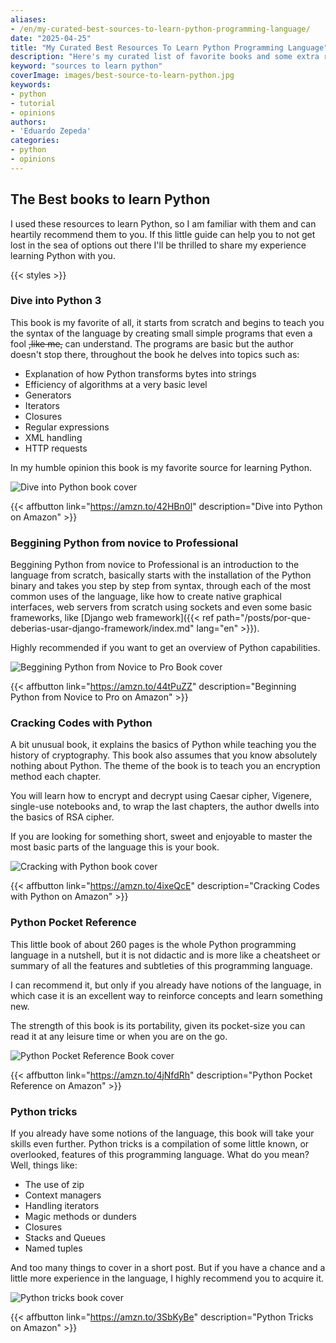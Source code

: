 ```yaml
---
aliases:
- /en/my-curated-best-sources-to-learn-python-programming-language/
date: "2025-04-25"
title: "My Curated Best Resources To Learn Python Programming Language"
description: "Here's my curated list of favorite books and some extra resources you can use to learn the Python programming language, even if you don't have any experience"
keyword: "sources to learn python"
coverImage: images/best-source-to-learn-python.jpg
keywords:
- python
- tutorial
- opinions
authors:
- 'Eduardo Zepeda'
categories:
- python
- opinions
---
```


## The Best books to learn Python

I used these resources to learn Python, so I am familiar with them and can heartily recommend them to you. If this little guide can help you to not get lost in the sea of options out there I'll be thrilled to share my experience learning Python with you.

{{< styles >}}

### Dive into Python 3

This book is my favorite of all, it starts from scratch and begins to teach you the syntax of the language by creating small simple programs that even a fool ~~,like me,~~ can understand. The programs are basic but the author doesn't stop there, throughout the book he delves into topics such as: 

- Explanation of how Python transforms bytes into strings
- Efficiency of algorithms at a very basic level
- Generators
- Iterators
- Closures
- Regular expressions
- XML handling
- HTTP requests

In my humble opinion this book is my favorite source for learning Python.

![Dive into Python book cover](https://res.cloudinary.com/dwrscezd2/image/upload/v1750742360/coffee-bytes/dive-into-python-e-reader-cover_ohoah5.jpg "Dive into Python Book cover")

{{< affbutton link="https://amzn.to/42HBn0l" description="Dive into Python on Amazon" >}}

### Beggining Python from novice to Professional

Beggining Python from novice to Professional is an introduction to the language from scratch, basically starts with the installation of the Python binary and takes you step by step from syntax, through each of the most common uses of the language, like how to create native graphical interfaces, web servers from scratch using sockets and even some basic frameworks, like [Django web framework]({{< ref path="/posts/por-que-deberias-usar-django-framework/index.md" lang="en" >}}).

Highly recommended if you want to get an overview of Python capabilities.

![Beggining Python from Novice to Pro Book cover](https://res.cloudinary.com/dwrscezd2/image/upload/v1750742217/coffee-bytes/Beginning_Python_from_novice_to_pro_tlfayl.jpg "Beggining Python from Novice to Pro Book cover")

{{< affbutton link="https://amzn.to/44tPuZZ" description="Beginning Python from Novice to Pro on Amazon" >}}

### Cracking Codes with Python

A bit unusual book, it explains the basics of Python while teaching you the history of cryptography. This book also assumes that you know absolutely nothing about Python. The theme of the book is to teach you an encryption method each chapter. 

You will learn how to encrypt and decrypt using Caesar cipher, Vigenere, single-use notebooks and, to wrap the last chapters, the author dwells into the basics of RSA cipher. 

If you are looking for something short, sweet and enjoyable to master the most basic parts of the language this is your book.

![Cracking with Python book cover](https://res.cloudinary.com/dwrscezd2/image/upload/v1750742522/coffee-bytes/cracking_codes_with_python_mnovzk.jpg "Cracking with Python book cover")

{{< affbutton link="https://amzn.to/4ixeQcE" description="Cracking Codes with Python on Amazon" >}}

### Python Pocket Reference

This little book of about 260 pages is the whole Python programming language in a nutshell, but it is not didactic and is more like a cheatsheet or summary of all the features and subtleties of this programming language. 

I can recommend it, but only if you already have notions of the language, in which case it is an excellent way to reinforce concepts and learn something new. 

The strength of this book is its portability, given its pocket-size you can read it at any leisure time or when you are on the go.

![Python Pocket Reference Book cover](https://res.cloudinary.com/dwrscezd2/image/upload/v1745616632/coffee-bytes/python-pocket-reference_vmfikn.jpg "Python pocket reference book cover")

{{< affbutton link="https://amzn.to/4jNfdRh" description="Python Pocket Reference on Amazon" >}}

### Python tricks

If you already have some notions of the language, this book will take your skills even further. Python tricks is a compilation of some little known, or overlooked, features of this programming language. What do you mean? Well, things like: 
- The use of zip
- Context managers
- Handling iterators
- Magic methods or dunders 
- Closures 
- Stacks and Queues
- Named tuples

And too many things to cover in a short post. But if you have a chance and a little more experience in the language, I highly recommend you to acquire it.

![Python tricks book cover](https://res.cloudinary.com/dwrscezd2/image/upload/v1745688775/coffee-bytes/python-tricks_zjtir8.webp)

{{< affbutton link="https://amzn.to/3SbKyBe" description="Python Tricks on Amazon" >}}




